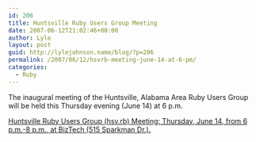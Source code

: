 ```yaml
---
id: 206
title: Huntsville Ruby Users Group Meeting
date: 2007-06-12T21:02:46+00:00
author: Lyle
layout: post
guid: http://lylejohnson.name/blog/?p=206
permalink: /2007/06/12/hsvrb-meeting-june-14-at-6-pm/
categories:
  - Ruby
---
```

The inaugural meeting of the Huntsville, Alabama Area Ruby Users Group will be held this Thursday evening (June 14) at 6 p.m.

<p class="vevent" id="hcalendar-hsvrb-meeting">
  <a href="http://groups.google.com/group/hsvrb?hl=en" class="url"><span class="summary">Huntsville Ruby Users Group (hsv.rb) Meeting</span>: <abbr class="dtstart" title="20070614T1800-0500">Thursday, June 14, from 6 p.m.</abbr>-<abbr class="dtend" title="20070615T2000-0500">8 p.m.</abbr>, at <span class="location">BizTech (515 Sparkman Dr.).</span></a>
</p>